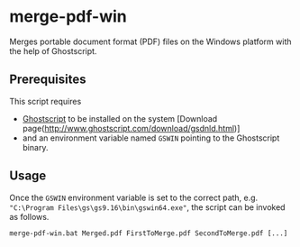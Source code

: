 # merge-pdf-win
Merges portable document format (PDF) files on the Windows platform with the help of Ghostscript.

## Prerequisites

This script requires

- [Ghostscript](http://www.ghostscript.com) to be installed on the system [Download page(http://www.ghostscript.com/download/gsdnld.html)]
- and an environment variable named `GSWIN` pointing to the Ghostscript binary.

## Usage

Once the `GSWIN` environment variable is set to the correct path, e.g. `"C:\Program Files\gs\gs9.16\bin\gswin64.exe"`, the script can be invoked as follows.

```
merge-pdf-win.bat Merged.pdf FirstToMerge.pdf SecondToMerge.pdf [...]
```